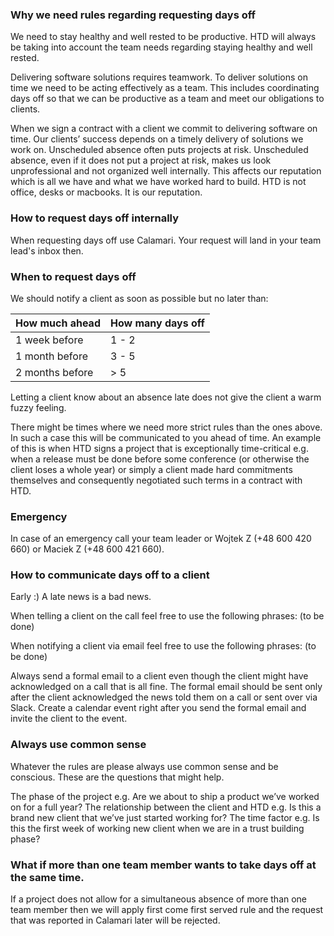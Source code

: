 ### Why we need rules regarding requesting days off

We need to stay healthy and well rested to be productive. HTD will always be taking into account the team needs regarding staying healthy and well rested. 

Delivering software solutions requires teamwork. To deliver solutions on time we need to be acting effectively as a team. This includes coordinating days off so that we can be productive as a team and meet our obligations to clients.

When we sign a contract with a client we commit to delivering software on time. Our clients’ success depends on a timely delivery of solutions we work on. Unscheduled absence often puts projects at risk. Unscheduled absence, even if it does not put a project at risk, makes us look unprofessional and not organized well internally. This affects our reputation which is all we have and what we have worked hard to build. HTD is not office, desks or macbooks. It is our reputation.

### How to request days off internally

When requesting days off use Calamari. Your request will land in your team lead's inbox then.

### When to request days off

We should notify a client as soon as possible but no later than:

| How much ahead | How many days off |
|--|--|
| 1 week before | 1 - 2 |
| 1 month before | 3 - 5 |
| 2 months before | > 5 |
 
Letting a client know about an absence late does not give the client a warm fuzzy feeling. 

There might be times where we need more strict rules than the ones above. In such a case this will be communicated to you ahead of time. An example of this is when HTD signs a project that is exceptionally time-critical e.g. when a release must be done before some conference (or otherwise the client loses a whole year) or simply a client made hard commitments themselves and consequently negotiated such terms in a contract with HTD.

### Emergency

In case of an emergency call your team leader or Wojtek Z (+48 600 420 660) or Maciek Z (+48 600 421 660).

### How to communicate days off to a client

Early :) A late news is a bad news. 

When telling a client on the call feel free to use the following phrases:
(to be done)

When notifying a client via email feel free to use the following phrases:
(to be done)

Always send a formal email to a client even though the client might have acknowledged on a call that is all fine. The formal email should be sent only after the client acknowledged the news told them on a call or sent over via Slack.
Create a calendar event right after you send the formal email and invite the client to the event.


### Always use common sense

Whatever the rules are please always use common sense and be conscious. These are the questions that might help.

The phase of the project e.g. Are we about to ship a product we’ve worked on for a full year?
The relationship between the client and HTD e.g. Is this a brand new client that we’ve just started working for?
The time factor e.g. Is this the first week of working new client when we are in a trust building phase?


### What if more than one team member wants to take days off at the same time.

If a project does not allow for a simultaneous absence of more than one team member then we will apply first come first served rule and the request that was reported in Calamari later will be rejected.
